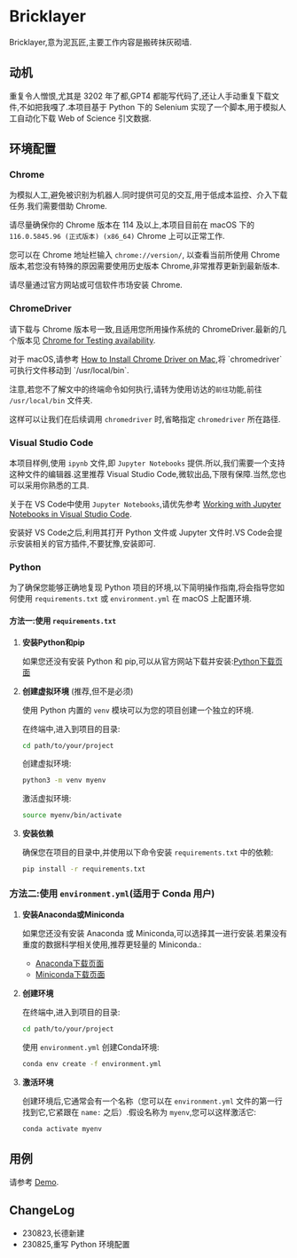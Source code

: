# Bricklayer

Bricklayer,意为泥瓦匠,主要工作内容是搬砖抹灰砌墙.

## 动机

重复令人憎恨,尤其是 3202 年了都,GPT4 都能写代码了,还让人手动重复下载文件,不如把我嘎了.本项目基于 Python 下的 Selenium 实现了一个脚本,用于模拟人工自动化下载 Web of Science 引文数据.

## 环境配置

### Chrome

为模拟人工,避免被识别为机器人.同时提供可见的交互,用于低成本监控、介入下载任务.我们需要借助 Chrome.

请尽量确保你的 Chrome 版本在 114 及以上,本项目目前在 macOS 下的 `116.0.5845.96 (正式版本) (x86_64)` Chrome 上可以正常工作.

您可以在 Chrome 地址栏输入 `chrome://version/`, 以查看当前所使用 Chrome 版本,若您没有特殊的原因需要使用历史版本 Chrome,非常推荐更新到最新版本.

请尽量通过官方网站或可信软件市场安装 Chrome.

### ChromeDriver

请下载与 Chrome 版本号一致,且适用您所用操作系统的 ChromeDriver.最新的几个版本见 [Chrome for Testing availability](https://googlechromelabs.github.io/chrome-for-testing/).

对于 macOS,请参考 [How to Install Chrome Driver on Mac](https://www.swtestacademy.com/install-chrome-driver-on-mac/#:~:text=Unable%20to%20launch%20the%20chrome,chromeDriver%20file%20and%20open%20it.),将 `chromedriver` 可执行文件移动到 `/usr/local/bin`.

注意,若您不了解文中的终端命令如何执行,请转为使用访达的`前往`功能,前往 `/usr/local/bin` 文件夹.

这样可以让我们在后续调用 `chromedriver` 时,省略指定 `chromedriver` 所在路径.

### Visual Studio Code

本项目样例,使用 `ipynb` 文件,即 `Jupyter Notebooks` 提供.所以,我们需要一个支持这种文件的编辑器.这里推荐 Visual Studio Code,微软出品,下限有保障.当然,您也可以采用你熟悉的工具.

关于在 VS Code中使用 `Jupyter Notebooks`,请优先参考 [Working with Jupyter Notebooks in Visual Studio Code](https://code.visualstudio.com/docs/datascience/jupyter-notebooks).

安装好 VS Code之后,利用其打开 Python 文件或 Jupyter 文件时.VS Code会提示安装相关的官方插件,不要犹豫,安装即可.

### Python

为了确保您能够正确地复现 Python 项目的环境,以下简明操作指南,将会指导您如何使用 `requirements.txt` 或 `environment.yml` 在 macOS 上配置环境.

#### 方法一:使用 `requirements.txt`

1. **安装Python和pip**
  
    如果您还没有安装 Python 和 pip,可以从官方网站下载并安装:[Python下载页面](https://www.python.org/downloads/mac-osx/)

2. **创建虚拟环境** (推荐,但不是必须)  

    使用 Python 内置的 `venv` 模块可以为您的项目创建一个独立的环境.

    在终端中,进入到项目的目录:

    ```bash
    cd path/to/your/project
    ```

    创建虚拟环境:

    ```bash
    python3 -m venv myenv
    ```

    激活虚拟环境:

    ```bash
    source myenv/bin/activate
    ```

3. **安装依赖**

    确保您在项目的目录中,并使用以下命令安装 `requirements.txt` 中的依赖:

    ```bash
    pip install -r requirements.txt
    ```

### 方法二:使用 `environment.yml`(适用于 Conda 用户)

1. **安装Anaconda或Miniconda**
  
    如果您还没有安装 Anaconda 或 Miniconda,可以选择其一进行安装.若果没有重度的数据科学相关使用,推荐更轻量的 Miniconda.:

    * [Anaconda下载页面](https://www.anaconda.com/products/distribution#download-section)
    * [Miniconda下载页面](https://docs.conda.io/en/latest/miniconda.html)

2. **创建环境**
  
    在终端中,进入到项目的目录:

    ```bash
    cd path/to/your/project
    ```

    使用 `environment.yml` 创建Conda环境:

    ```bash
    conda env create -f environment.yml
    ```

3. **激活环境**

    创建环境后,它通常会有一个名称（您可以在 `environment.yml` 文件的第一行找到它,它紧跟在 `name:` 之后）.假设名称为 `myenv`,您可以这样激活它:

    ```bash
    conda activate myenv
    ```

## 用例

请参考 [Demo](demo.ipynb).

## ChangeLog

* 230823,长德新建
* 230825,重写 Python 环境配置
